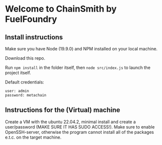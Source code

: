 # Welcome to ChainSmith by FuelFoundry

## Install instructions

Make sure you have Node (19.9.0) and NPM installed on your local machine.

Download this repo. 

Run `npm install` in the folder itself, then `node src/index.js` to launch the project itself.

Default credentials:
```
user: admin
password: metachain
``` 

## Instructions for the (Virtual) machine

Create a VM with the ubuntu 22.04.2, minimal install and create a user/password (MAKE SURE IT HAS SUDO ACCESS!). Make sure to enable OpenSSH-server, otherwise the program cannot install all of the packages e.t.c. on the target machine. 
